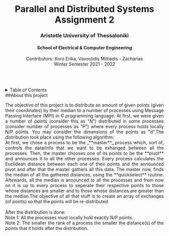 <div id="top"></div>
<br />
<div align="center">
  <h1 align="center">Parallel and Distributed Systems Assignment 2</h1>
  <h3 align="center">Aristotle University of Thessaloniki</h3>
  <h4 align="center">School of Electrical & Computer Engineering</h4>
  <p align="center">
    Contributors: Koro Erika, Vavoulidis Miltiadis - Zacharias
    <br />
    Winter Semester 2021 - 2022
    <br />
    <br />
    <br />
    <br />
  </p>
</div>
<details>
  <summary>Table of Contents</summary>
  <ol>
    <li><a href="#about-this-project">About this project</a></li>
    <li><a href="#getting-started">Getting started</a></li>
    <li><a href="#dependencies">Dependencies</a></li>
    <li><a href="#project-directory-layout">Project directory layout</a></li>
    <li><a href="#compile-and-run">Complile and run</a></li>
    <li><a href="#graphs">Graphs</a></li>
    <li><a href="#useful-links">Useful links</a></li>
  </ol>
</details>
##About this project
<p align="justify">
The objective of this project is to distribute an amount of given points (given their coordinates) by their median to a number of processes using Message Passing Interface (MPI) in C programming language. At first, we were given a number of points (consider this as "N") distributed in some processes (consider number of processes as "P") where every process holds locally N/P points. You may consider the dimensions of the points as "d".The distribution took place using the following algorithm:
<br/>
At first, we chose a process to be the _**master**_ process which, sort of, controls the data/info that we want to be exhanged between all the processes. Then, the master chooses one of its points to be the **pivot** and announces it to all the other processes. Every process calculates the Euclidean distance between each one of their points and the announced pivot and after that the master gathers all this data. The master now, finds the median of all the gathered distances, using the **quickselect** routine. Aftewards, all the median is announced to all the processes and from now on it is up to every process to seperate their respective points to those whose distances are smaller and to those whose distances are greater than the median.The objective of all that stuff is to create an array of exchanges (of points) so that the points will be re-distributed
<br/>
<br/>
After the distribution is done:
<br/>
Note 1: All the processes must locally hold exactly N/P points.
<br/> 
Note 2: The smaller the rank of a process the smaller the distance(s) of the points that it holds after the distribution.

